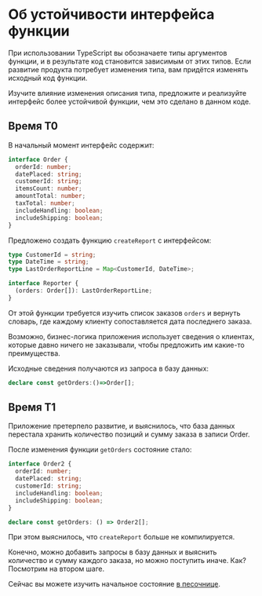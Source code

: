 # Об устойчивости интерфейса функции

При использовании TypeScript вы обозначаете типы аргументов функции, и в результате код становится зависимым от этих типов. Если развитие продукта потребует изменения типа, вам придётся изменять исходный код функции.

Изучите влияние изменения описания типа, предложите и реализуйте интерфейс более устойчивой функции, чем это сделано в данном коде.

## Время T0

В начальный момент интерфейс содержит:

```ts
interface Order {
  orderId: number;
  datePlaced: string;
  customerId: string;
  itemsCount: number;
  amountTotal: number;
  taxTotal: number;
  includeHandling: boolean;
  includeShipping: boolean;
}
```

Предложено создать функцию `createReport` с интерфейсом:

```ts
type CustomerId = string;
type DateTime = string;
type LastOrderReportLine = Map<CustomerId, DateTime>;

interface Reporter {
  (orders: Order[]): LastOrderReportLine;
}
```

От этой функции требуется изучить список заказов `orders` и вернуть словарь, где каждому клиенту сопоставляется дата последнего заказа.

Возможно, бизнес-логика приложения использует сведения о клиентах, которые давно ничего не заказывали, чтобы предложить им какие-то преимущества.

Исходные сведения получаются из запроса в базу данных:

```ts
declare const getOrders:()=>Order[];
```

## Время T1

Приложение претерпело развитие, и выяснилось, что база данных перестала хранить количество позиций и сумму заказа в записи Order.

После изменения функции `getOrders` состояние стало:

```ts
interface Order2 {
  orderId: number;
  datePlaced: string;
  customerId: string;
  includeHandling: boolean;
  includeShipping: boolean;
}

declare const getOrders: () => Order2[];
```

При этом выяснилось, что `createReport` больше не компилируется.

Конечно, можно добавить запросы в базу данных и выяснить количество и сумму каждого заказа, но можно поступить иначе. Как? Посмотрим на втором шаге.

Сейчас вы можете изучить начальное состояние [в песочнице](https://codesandbox.io/s/step-1-demo-03-08-module-03-safty-to-function-interface-4qxlf).
